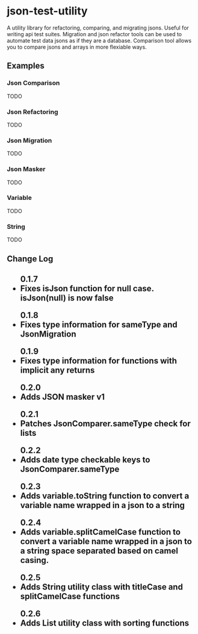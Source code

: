 <h1>json-test-utility</h1>
<p>A utility library for refactoring, comparing, and migrating jsons.
Useful for writing api test suites.
Migration and json refactor tools can be used to automate test data jsons as if they are a database.
Comparison tool allows you to compare jsons and arrays in more flexiable ways.
</p>
<h2>Examples</h2>
<h3>Json Comparison</h3>
TODO
<h3>Json Refactoring</h3>
TODO
<h3>Json Migration</h3>
TODO
<h3>Json Masker</h3>
TODO
<h3>Variable</h3>
TODO
<h3>String</h3>
TODO

<h2>Change Log<h2>
<ul>0.1.7<li>Fixes isJson function for null case. isJson(null) is now false</li></ul>
<ul>0.1.8<li>Fixes type information for sameType and JsonMigration</li></ul>
<ul>0.1.9<li>Fixes type information for functions with implicit any returns</li></ul>
<ul>0.2.0<li>Adds JSON masker v1</li></ul>
<ul>0.2.1<li>Patches JsonComparer.sameType check for lists</li></ul>
<ul>0.2.2<li>Adds date type checkable keys to JsonComparer.sameType</li></ul>
<ul>0.2.3<li>Adds variable.toString function to convert a variable name wrapped in a json to a string</li></ul>
<ul>0.2.4<li>Adds variable.splitCamelCase function to convert a variable name wrapped in a json to a string space separated based on camel casing.</li></ul>
<ul>0.2.5<li>Adds String utility class with titleCase and splitCamelCase functions</li></ul>
<ul>0.2.6<li>Adds List utility class with sorting functions</li></ul>
